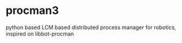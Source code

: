 # procman3
python based LCM based distributed process manager for robotics, inspired on libbot-procman

